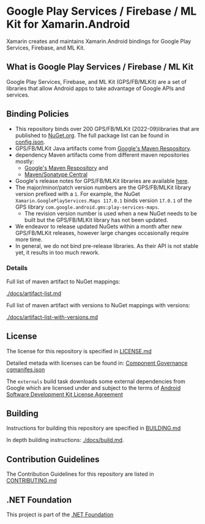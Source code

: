 # Google Play Services / Firebase / ML Kit for Xamarin.Android

Xamarin creates and maintains Xamarin.Android bindings for Google Play Services, Firebase, and ML Kit.

## What is Google Play Services / Firebase / ML Kit

Google Play Services, Firebase, and ML Kit (GPS/FB/MLKit) are a set of libraries that allow Android apps to take advantage of Google 
APIs and services.

## Binding Policies

- This repository binds over 200 GPS/FB/MLKit (2022-09)libraries that are published to [NuGet.org](https://nuget.org). The full package list can be 
  found in [config.json](config.json).
- GPS/FB/MLKit Java artifacts come from [Google's Maven Respository](https://maven.google.com/web/index.html#).
- dependency Maven artifacts come from different maven repositories mostly:
  - [Google's Maven Respository](https://maven.google.com/web/index.html#) and
  - [Maven/Sonatype Central](https://repo1.maven.org/maven2/)
- Google's release notes for GPS/FB/MLKit libraries are available [here](https://developers.google.com/android/guides/releases).
- The major/minor/patch version numbers are the GPS/FB/MLKit library version prefixed with a `1`. For example, the NuGet `Xamarin.GooglePlayServices.Maps 117.0.1` binds version `17.0.1` of the GPS library `com.google.android.gms:play-services-maps`.
  - The revision version number is used when a new NuGet needs to be built but the GPS/FB/MLKit library has not been updated.
- We endeavor to release updated NuGets within a month after new GPS/FB/MLKit releases, however large changes occasionally require 
  more time.
- In general, we do not bind pre-release libraries. As their API is not stable yet, it results in too much rework.

### Details

Full list of maven artifact to NuGet mappings:

[./docs/artifact-list.md](./docs/artifact-list.md)

Full list of maven artifact with versions to NuGet mappings with versions:

[./docs/artifact-list-with-versions.md](./docs/artifact-list-with-versions.md)

## License

The license for this repository is specified in 
[LICENSE.md](LICENSE.md)

Detailed metada with licenses can be found in: [Component Governance cgmanifes.json](./cgmanifest.json)

The `externals` build task downloads some external dependencies from Google which are licensed under and subject to the terms of 
[Android Software Development Kit License Agreement](http://developer.android.com/sdk/terms.html)

## Building

Instructions for building this repository are specified in [BUILDING.md](BUILDING.md)

In depth building instructions: [./docs/build.md](./docs/build.md).


## Contribution Guidelines

The Contribution Guidelines for this repository are listed in [CONTRIBUTING.md](.github/CONTRIBUTING.md)

## .NET Foundation

This project is part of the [.NET Foundation](http://www.dotnetfoundation.org/projects)
